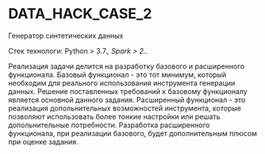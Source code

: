 # DATA_HACK_CASE_2
Генератор синтетических данных

Стек технологи: Python > 3.7.*, Spark > 2.*.

Реализация задачи делится на разработку базового и расширенного функционала. Базовый функционал - это тот минимум, который необходим для реального использования инструмента генерации данных. Решение поставленных требований к базовому функционалу является основной данного задания.
Расширенный функционал - это реализация допольнительных возможностей инструмента, которые позволяют использовать более тонкие настройки или решать допольнительные потребности. 
Разработка расширенного функционала, при реализации базового, будет дополнительным плюсом при оценке задания.